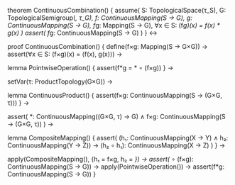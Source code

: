 theorem ContinuousCombination() {
  assume(
    S: TopologicalSpace(τ_S),
    G: TopologicalSemigroup(*, τ_G),
    f: ContinuousMapping(S → G),
    g: ContinuousMapping(S → G),
    f*g: Mapping(S → G),
    ∀x ∈ S: (f*g)(x) = f(x) * g(x)
  )
  assert(
    f*g: ContinuousMapping(S → G)
  )
} ↔

proof ContinuousCombination() {
  define(f×g: Mapping(S → G×G)) →
  assert(∀x ∈ S: (f×g)(x) = ⟨f(x), g(x)⟩) →
  
  lemma PointwiseOperation() {
    assert(f*g = * ∘ (f×g))
  } →
  
  setVar(τ: ProductTopology(G×G)) →
  
  lemma ContinuousProduct() {
    assert(f×g: ContinuousMapping(S → (G×G, τ)))
  } →
  
  assert(
    *: ContinuousMapping((G×G, τ) → G) ∧
    f×g: ContinuousMapping(S → (G×G, τ))
  ) →
  
  lemma CompositeMapping() {
    assert(
      (h₁: ContinuousMapping(X → Y) ∧ 
       h₂: ContinuousMapping(Y → Z)) →
      (h₂ ∘ h₁): ContinuousMapping(X → Z)
    )
  } →
  
  apply(CompositeMapping(), {h₁ = f×g, h₂ = *}) →
  assert(* ∘ (f×g): ContinuousMapping(S → G)) →
  apply(PointwiseOperation()) →
  assert(f*g: ContinuousMapping(S → G))
}